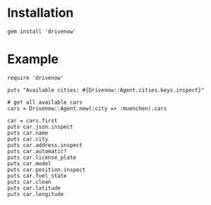 Installation
=
    gem install 'drivenow'

Example
=
	require 'drivenow'

	puts "Available cities: #{Drivenow::Agent.cities.keys.inspect}" 

	# get all available cars
	cars = Drivenow::Agent.new(:city => :muenchen).cars

	car = cars.first
	puts car.json.inspect
	puts car.name
	puts car.city
	puts car.address.inspect
	puts car.automatic?
	puts car.license_plate
	puts car.model
	puts car.position.inspect
	puts car.fuel_state
	puts car.clean
	puts car.latitude
	puts car.longitude
